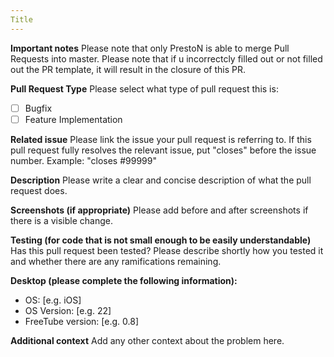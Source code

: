```yaml
---
Title
---
```


**Important notes**
Please note that only PrestoN is able to merge Pull Requests into master.
Please note that if u incorrectcly filled out or not filled out the PR template, it will result in the closure of this PR.

**Pull Request Type**
Please select what type of pull request this is:
- [ ] Bugfix
- [ ] Feature Implementation

**Related issue**
Please link the issue your pull request is referring to. If this pull request fully resolves the relevant issue, put "closes" before the issue number. Example: "closes #99999"

**Description**
Please write a clear and concise description of what the pull request does.

**Screenshots (if appropriate)**
Please add before and after screenshots if there is a visible change.

**Testing (for code that is not small enough to be easily understandable)**
Has this pull request been tested?
Please describe shortly how you tested it and whether there are any ramifications remaining. 

**Desktop (please complete the following information):**
 - OS: [e.g. iOS]
 - OS Version: [e.g. 22]
 - FreeTube version: [e.g. 0.8]

**Additional context**
Add any other context about the problem here.
